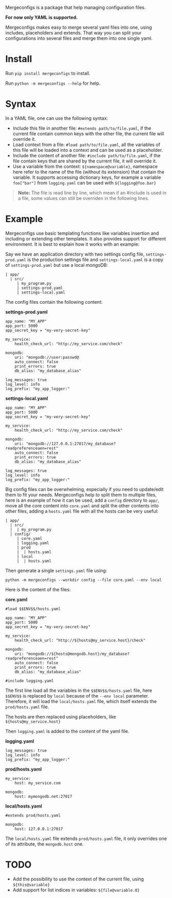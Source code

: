 Mergeconfigs is a package that help managing configuration files.

**For now only YAML is supported.**

Mergeconfigs makes easy to merge several yaml files into one, using includes, placeholders and extends.
That way you can split your configurations into several files and merge them into one single yaml.  

# Install

Run `pip install mergeconfigs` to install.  

Run `python -m mergeconfigs --help` for help.

# Syntax
In a YAML file, one can use the following syntax:

- Include this file in another file: `#extends path/to/file.yaml`, if the current file contain
common keys with the other file, the current file will override it.
- Load context from a file: `#load path/to/file.yaml`, all the variables of this file will be loaded into a
context and can be used as a placeholder.
- Include the content of another file: `#include path/to/file.yaml`, if the file contain keys 
that are shared by the current file, it will override it.
- Use a variable from the context: `${namespace@variable}`, namespace here refer to 
the name of the file (without its extension) that contain the variable. It supports accessing
dictionary keys, for example a variable `foo["bar"]` from `logging.yaml` can be used with `${logging@foo.bar}`

> **Note:** The file is read line by line, which mean if an #include is used in a file, 
> some values can still be overriden in the following lines.

# Example

Mergeconfigs use basic templating functions like variables insertion and 
including or extending other templates. 
It also provides support for different environment. 
It is best to explain how it works with an example:

Say we have an application directory with two settings config file, 
`settings-prod.yaml` is the production settings file and `settings-local.yaml`
is a copy of `settings-prod.yaml` but use a local mongoDB:

```
| app/
  | src/
     | my_program.py
     | settings-prod.yaml  
     | settings-local.yaml  
```

The config files contain the following content:

**settings-prod.yaml**
```
app_name: "MY_APP"
app_port: 5000
app_secret_key = "my-very-secret-key"

my_service:
    health_check_url: "http://my_service.com/check"
    
mongodb:
    uri: "mongodb://user:passwd@
    auto_connect: false
    print_errors: true
    db_alias: "my_database_alias"
  
log_messages: true
log_level: info 
log_prefix: "my_app_logger:"
```

**settings-local.yaml**
```
app_name: "MY_APP"
app_port: 5000
app_secret_key = "my-very-secret-key"

my_service:
    health_check_url: "http://my_service.com/check"
    
mongodb:
    uri: "mongodb://127.0.0.1:27017/my_database?readpreferenceaen=rest"
    auto_connect: false
    print_errors: true
    db_alias: "my_database_alias"
  
log_messages: true
log_level: info 
log_prefix: "my_app_logger:"
```

Big config files can be overwhelming, especially if you need to update/edit them to fit
your needs. Mergeconfigs help to split them to multiple files, here
is an example of how it can be used, add a `config` directory to `app/`,
move all the core content into `core.yaml` and split the other contents
into other files, adding a `hosts.yaml` file with all the hosts can be very useful:

```
| app/
  | src/
  |  | my_program.py
  | config/
     | core.yaml
     | logging.yaml
     | prod
     |  | hosts.yaml
     | local
     |  | hosts.yaml
```
Then generate a single `settings.yaml` file using: 

```
python -m mergeconfigs --workdir config --file core.yaml --env local
```


Here is the content of the files:

**core.yaml**
```
#load $$ENV$$/hosts.yaml

app_name: "MY_APP"
app_port: 5000
app_secret_key = "my-very-secret-key"

my_service:
    health_check_url: "http://${hosts@my_service.host}/check"
    
mongodb:
    uri: "mongodb://${hosts@mongodb.host}/my_database?readpreferenceaen=rest"
    auto_connect: false
    print_errors: true
    db_alias: "my_database_alias"

#include logging.yaml
```

The first line load all the variables in the `$$ENV$$/hosts.yaml` file, here
`$$ENV$$` is replaced by `local` because of the `--env local` parameter. Therefore,
it will load the `local/hosts.yaml` file, which itself extends the
`prod/hosts.yaml` file.

The hosts are then replaced using placeholders, like `${hosts@my_service.host}` 

Then `logging.yaml` is added to the content of the yaml file.

**logging.yaml**
```
log_messages: true
log_level: info 
log_prefix: "my_app_logger:"
```

**prod/hosts.yaml**
```
my_service:
    host: my_service.com
   
mongodb:
    host: mymongodb.net:27017
```

**local/hosts.yaml**
```
#extends prod/hosts.yaml

mongodb:
    host: 127.0.0.1:27017
```

The `local/hosts.yaml` file extends `prod/hosts.yaml` file, it only
overrides one of its attribute, the `mongodb.host` one.



# TODO
- Add the possibility to use the context of the current file, using `${this@variable}`
- Add support for list indices in variables: `${file@variable.0}`
